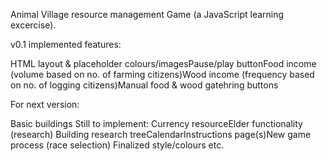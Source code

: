 Animal Village resource management Game (a JavaScript learning excercise).

v0.1 implemented features:

HTML layout & placeholder colours/imagesPause/play buttonFood income (volume based on no. of farming citizens)Wood income (frequency based on no. of logging citizens)Manual food & wood gatehring buttons


For next version:

Basic buildings
Still to implement:
Currency resourceElder functionality (research)
Building research treeCalendarInstructions page(s)New game process (race selection)
Finalized style/colours etc.

